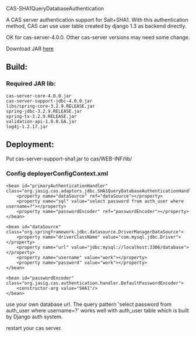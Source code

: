 CAS-SHA1QueryDatabaseAuthentication

A CAS server authentication support for Salt+SHA1. 
With this authentication method, CAS can use user table created by django 1.3 as backend directly.

OK for cas-server-4.0.0. Other cas-server versions may need some change.


Download JAR [here][downloadCAS-SHA]


Build:
-----------------------------------

###  Required JAR lib:

	cas-server-core-4.0.0.jar
	cas-server-support-jdbc-4.0.0.jar
	libs/spring-core-3.2.9.RELEASE.jar
	spring-jdbc-3.2.9.RELEASE.jar
	spring-tx-3.2.9.RELEASE.jar
	validation-api-1.0.0.GA.jar
	log4j-1.2.17.jar



Deployment:
-----------------------------------

Put cas-server-support-sha1.jar to cas/WEB-INF/lib/

###  Config deployerConfigContext.xml

	<bean id="primaryAuthenticationHandler" class="org.jasig.cas.adaptors.jdbc.SHA1QueryDatabaseAuthenticationHandler">
	    <property name="dataSource" ref="dataSource"></property>
	    <property name="sql" value="select password from auth_user where username=?"></property>
	    <property name="passwordEncoder" ref="passwordEncoder"></property>
	</bean>
			
	<bean id="dataSource" class="org.springframework.jdbc.datasource.DriverManagerDataSource">
	    <property name="driverClassName" value="com.mysql.jdbc.Driver"></property>
	    <property name="url" value="jdbc:mysql://localhost:3306/database"></property>
	    <property name="username" value="work"></property>
	    <property name="password" value="work"></property>
	</bean>
		
	<bean id="passwordEncoder" class="org.jasig.cas.authentication.handler.DefaultPasswordEncoder">
	    <constructor-arg value="SHA1"/>
	</bean>

use your own database url.
The query pattern 'select password from auth_user where username=?' works well with auth_user table which is built by Django auth system.

restart your cas server.

[downloadCAS-SHA]: https://github.com/bellastream/CAS-SHA1QueryDatabaseAuthentication/releases/download/0.1/cas-server-support-sha1.jar
